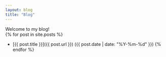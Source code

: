```yaml
---
layout: blog
title: "Blog"
---
```

Welcome to my blog!  
{% for post in site.posts %}
- [{{ post.title }}]({{ post.url }}) ({{ post.date | date: "%Y-%m-%d" }})
{% endfor %}
